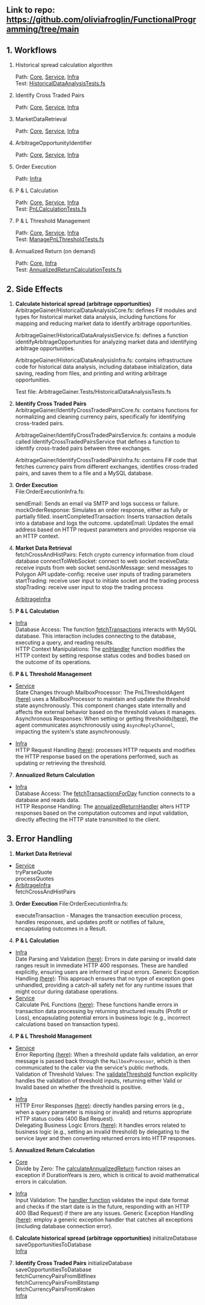 ## Link to repo: https://github.com/oliviafroglin/FunctionalProgramming/tree/main

## 1. Workflows
1. Historical spread calculation algorithm

    Path: [Core](https://github.com/oliviafroglin/FunctionalProgramming/blob/main/ArbitrageGainer/HistoricalDataAnalysisCore.fs), [Service](https://github.com/oliviafroglin/FunctionalProgramming/blob/main/ArbitrageGainer/HistoricalDataAnalysisService.fs), [Infra](https://github.com/oliviafroglin/FunctionalProgramming/blob/main/ArbitrageGainer/HistoricalDataAnalysisInfra.fs) \
    Test: [HistoricalDataAnalysisTests.fs](https://github.com/oliviafroglin/FunctionalProgramming/blob/main/ArbitrageGainer.Tests/HistoricalDataAnalysisTests.fs)

2. Identify Cross Traded Pairs

    Path: [Core](https://github.com/oliviafroglin/FunctionalProgramming/blob/main/ArbitrageGainer/IdentifyCrossTradedPairsCore.fs), [Service](https://github.com/oliviafroglin/FunctionalProgramming/blob/main/ArbitrageGainer/IdentifyCrossTradedPairsService.fs), [Infra](https://github.com/oliviafroglin/FunctionalProgramming/blob/main/ArbitrageGainer/IdentifyCrossTradedPairsInfra.fs)


3. MarketDataRetrieval

    Path: [Core](https://github.com/oliviafroglin/FunctionalProgramming/blob/main/ArbitrageGainer/MarketDataRetrieval.fs), [Service](https://github.com/oliviafroglin/FunctionalProgramming/blob/main/ArbitrageGainer/ArbitrageService.fs), [Infra](https://github.com/oliviafroglin/FunctionalProgramming/blob/main/ArbitrageGainer/ArbitrageInfra.fs)

4. ArbitrageOpportunityIdentifier

    Path: [Core](https://github.com/oliviafroglin/FunctionalProgramming/blob/main/ArbitrageGainer/ArbitrageOpportunityIdentifier.fs), [Service](https://github.com/oliviafroglin/FunctionalProgramming/blob/main/ArbitrageGainer/ArbitrageService.fs), [Infra](https://github.com/oliviafroglin/FunctionalProgramming/blob/main/ArbitrageGainer/ArbitrageInfra.fs)

5. Order Execution

    Path: [Infra](https://github.com/oliviafroglin/FunctionalProgramming/blob/main/ArbitrageGainer/OrderExecutionInfra.fs)

6. P & L Calculation

    Path: [Core](https://github.com/oliviafroglin/FunctionalProgramming/blob/main/ArbitrageGainer/PnLCalculationCore.fs), [Service](https://github.com/oliviafroglin/FunctionalProgramming/blob/main/ArbitrageGainer/PnLCalculationService.fs), [Infra](https://github.com/oliviafroglin/FunctionalProgramming/blob/main/ArbitrageGainer/PnLCalculationInfra.fs) \
    Test: [PnLCalculationTests.fs](https://github.com/oliviafroglin/FunctionalProgramming/blob/main/ArbitrageGainer.Tests/PnLCalculationTests.fs)

7. P & L Threshold Management

    Path: [Core](https://github.com/oliviafroglin/FunctionalProgramming/blob/main/ArbitrageGainer/ManagePnLThresholdCore.fs), [Service](https://github.com/oliviafroglin/FunctionalProgramming/blob/main/ArbitrageGainer/ManagePnLThresholdService.fs), [Infra](https://github.com/oliviafroglin/FunctionalProgramming/blob/main/ArbitrageGainer/ManagePnLThresholdInfra.fs)  \
    Test: [ManagePnLThresholdTests.fs](https://github.com/oliviafroglin/FunctionalProgramming/blob/main/ArbitrageGainer.Tests/ManagePnLThresholdTests.fs)

8. Annualized Return (on demand)

    Path: [Core](https://github.com/oliviafroglin/FunctionalProgramming/blob/main/ArbitrageGainer/AnnualizedReturnCalculationCore.fs), [Infra](https://github.com/oliviafroglin/FunctionalProgramming/blob/main/ArbitrageGainer/AnnualizedReturnCalculationInfra.fs) \
    Test: [AnnualizedReturnCalculationTests.fs](https://github.com/oliviafroglin/FunctionalProgramming/blob/main/ArbitrageGainer.Tests/AnnualizedReturnCalculationTests.fs)


## 2. Side Effects

1. **Calculate historical spread (arbitrage opportunities)** \
ArbitrageGainer/HistoricalDataAnalysisCore.fs: defines F# modules and types for historical market data analysis, including functions for mapping and reducing market data to identify arbitrage opportunities.

    ArbitrageGainer/HistoricalDataAnalysisService.fs: defines a function identifyArbitrageOpportunities for analyzing market data and identifying arbitrage opportunities.

    ArbitrageGainer/HistoricalDataAnalysisInfra.fs: contains infrastructure code for historical data analysis, including database initialization, data saving, reading from files, and printing and writing arbitrage opportunities.

    Test file: ArbitrageGainer.Tests/HistoricalDataAnalysisTests.fs

2. **Identify Cross Traded Pairs** \
    ArbitrageGainer/IdentifyCrossTradedPairsCore.fs: contains functions for normalizing and cleaning currency pairs, specifically for identifying cross-traded pairs.

    ArbitrageGainer/IdentifyCrossTradedPairsService.fs: contains a module called IdentifyCrossTradedPairsService that defines a function to identify cross-traded pairs between three exchanges.

    ArbitrageGainer/IdentifyCrossTradedPairsInfra.fs: contains F# code that fetches currency pairs from different exchanges, identifies cross-traded pairs, and saves them to a file and a MySQL database.

3. **Order Execution** \
    File:OrderExecutionInfra.fs: 

    sendEmail: Sends an email via SMTP and logs success or failure.
    mockOrderResponse: Simulates an order response, either as fully or partially filled.
    insertCompletedTransaction: Inserts transaction details into a database and logs the outcome.
    updateEmail: Updates the email address based on HTTP request parameters and provides response via an HTTP context.

4. **Market Data Retrieval** \
    fetchCrossAndHistPairs: Fetch crypto currency information from cloud database
    connectToWebSocket: connect to web socket
    receiveData: receive inputs from web socket
    sendJsonMessage: send messages to Polygon API
    update-config: receive user inputs of trading parameters
    startTrading: receive user input to initiate socket and the trading process
    stopTrading: receive user input to stop the trading process

    [ArbitrageInfra](https://github.com/oliviafroglin/FunctionalProgramming/blob/main/ArbitrageGainer/ArbitrageInfra.fs)

5. **P & L Calculation** 
* [Infra](https://github.com/oliviafroglin/FunctionalProgramming/blob/main/ArbitrageGainer/PnLCalculationInfra.fs) \
Database Access: The function [fetchTransactions](https://github.com/oliviafroglin/FunctionalProgramming/blob/ca4d0ab69357a004a12a4da22510973659dd2ed9/ArbitrageGainer/PnLCalculationInfra.fs#L18) interacts with MySQL database. This interaction includes connecting to the database, executing a query, and reading results. \
HTTP Context Manipulations: The [pnlHandler](https://github.com/oliviafroglin/FunctionalProgramming/blob/ca4d0ab69357a004a12a4da22510973659dd2ed9/ArbitrageGainer/PnLCalculationInfra.fs#L55) function modifies the HTTP context by setting response status codes and bodies based on the outcome of its operations.

6. **P & L Threshold Management** 
* [Service](https://github.com/oliviafroglin/FunctionalProgramming/blob/main/ArbitrageGainer/ManagePnLThresholdService.fs) \
State Changes through MailboxProcessor: The PnLThresholdAgent [(here)](https://github.com/oliviafroglin/FunctionalProgramming/blob/ca4d0ab69357a004a12a4da22510973659dd2ed9/ArbitrageGainer/ManagePnLThresholdService.fs#L12) uses a MailboxProcessor to maintain and update the threshold state asynchronously. This component changes state internally and affects the external behavior based on the threshold values it manages. \
Asynchronous Responses: When setting or getting thresholds[(here)](https://github.com/oliviafroglin/FunctionalProgramming/blob/ca4d0ab69357a004a12a4da22510973659dd2ed9/ArbitrageGainer/ManagePnLThresholdService.fs#L32), the agent communicates asynchronously using `AsyncReplyChannel`, impacting the system's state asynchronously.

* [Infra](https://github.com/oliviafroglin/FunctionalProgramming/blob/main/ArbitrageGainer/ManagePnLThresholdInfra.fs) \
HTTP Request Handling [(here)](https://github.com/oliviafroglin/FunctionalProgramming/blob/ca4d0ab69357a004a12a4da22510973659dd2ed9/ArbitrageGainer/ManagePnLThresholdInfra.fs#L30): processes HTTP requests and modifies the HTTP response based on the operations performed, such as updating or retrieving the threshold.

7. **Annualized Return Calculation** 
* [Infra](https://github.com/oliviafroglin/FunctionalProgramming/blob/main/ArbitrageGainer/AnnualizedReturnCalculationInfra.fs) \
Database Access: The [fetchTransactionsForDay](https://github.com/oliviafroglin/FunctionalProgramming/blob/ca4d0ab69357a004a12a4da22510973659dd2ed9/ArbitrageGainer/AnnualizedReturnCalculationInfra.fs#L15) function connects to a database and reads data. \
HTTP Response Handling: The [annualizedReturnHandler](https://github.com/oliviafroglin/FunctionalProgramming/blob/ca4d0ab69357a004a12a4da22510973659dd2ed9/ArbitrageGainer/AnnualizedReturnCalculationInfra.fs#L52) alters HTTP responses based on the computation outcomes and input validation, directly affecting the HTTP state transmitted to the client.

## 3. Error Handling
1. **Market Data Retrieval** 
* [Service](https://github.com/oliviafroglin/FunctionalProgramming/blob/main/ArbitrageGainer/ArbitrageService.fs) \
    tryParseQuote \
    processQuotes 
* [ArbitrageInfra](https://github.com/oliviafroglin/FunctionalProgramming/blob/main/ArbitrageGainer/ArbitrageInfra.fs) \
    fetchCrossAndHistPairs 
    

3. **Order Execution** 
    File:OrderExecutionInfra.fs: 

    executeTransaction - Manages the transaction execution process, handles responses, and updates profit or notifies of failure, encapsulating outcomes in a Result.

4. **P & L Calculation** 
* [Infra](https://github.com/oliviafroglin/FunctionalProgramming/blob/main/ArbitrageGainer/PnLCalculationInfra.fs) \
Date Parsing and Validation [(here)](https://github.com/oliviafroglin/FunctionalProgramming/blob/ca4d0ab69357a004a12a4da22510973659dd2ed9/ArbitrageGainer/PnLCalculationInfra.fs#L80): Errors in date parsing or invalid date ranges result in immediate HTTP 400 responses. These are handled explicitly, ensuring users are informed of input errors.
Generic Exception Handling [(here)](https://github.com/oliviafroglin/FunctionalProgramming/blob/9b658c91e2f830d74ec467011e9adc3e75459838/ArbitrageGainer/PnLCalculationInfra.fs#L51): This approach ensures that no type of exception goes unhandled, providing a catch-all safety net for any runtime issues that might occur during database operations.
* [Service](https://github.com/oliviafroglin/FunctionalProgramming/blob/main/ArbitrageGainer/PnLCalculationService.fs) \
Calculate PnL Functions [(here)](https://github.com/oliviafroglin/FunctionalProgramming/blob/ca4d0ab69357a004a12a4da22510973659dd2ed9/ArbitrageGainer/PnLCalculationService.fs#L11): These functions handle errors in transaction data processing by returning structured results (Profit or Loss), encapsulating potential errors in business logic (e.g., incorrect calculations based on transaction types).

4. **P & L Threshold Management** 
* [Service](https://github.com/oliviafroglin/FunctionalProgramming/blob/main/ArbitrageGainer/ManagePnLThresholdService.fs) \
Error Reporting [(here)](https://github.com/oliviafroglin/FunctionalProgramming/blob/ca4d0ab69357a004a12a4da22510973659dd2ed9/ArbitrageGainer/ManagePnLThresholdService.fs#L22): When a threshold update fails validation, an error message is passed back through the `MailboxProcessor`, which is then communicated to the caller via the service's public methods.\
Validation of Threshold Values: The [validateThreshold](https://github.com/oliviafroglin/FunctionalProgramming/blob/ca4d0ab69357a004a12a4da22510973659dd2ed9/ArbitrageGainer/ManagePnLThresholdService.fs#L7) function explicitly handles the validation of threshold inputs, returning either Valid or Invalid based on whether the threshold is positive.

* [Infra](https://github.com/oliviafroglin/FunctionalProgramming/blob/main/ArbitrageGainer/ManagePnLThresholdInfra.fs) \
HTTP Error Responses [(here)](https://github.com/oliviafroglin/FunctionalProgramming/blob/ca4d0ab69357a004a12a4da22510973659dd2ed9/ArbitrageGainer/ManagePnLThresholdInfra.fs#L34): directly handles parsing errors (e.g., when a query parameter is missing or invalid) and returns appropriate HTTP status codes (400 Bad Request). \
Delegating Business Logic Errors [(here)](https://github.com/oliviafroglin/FunctionalProgramming/blob/ca4d0ab69357a004a12a4da22510973659dd2ed9/ArbitrageGainer/ManagePnLThresholdInfra.fs#L32): It handles errors related to business logic (e.g., setting an invalid threshold) by delegating to the service layer and then converting returned errors into HTTP responses.


5. **Annualized Return Calculation**
* [Core](https://github.com/oliviafroglin/FunctionalProgramming/blob/main/ArbitrageGainer/AnnualizedReturnCalculationCore.fs) \
Divide by Zero: The [calculateAnnualizedReturn](https://github.com/oliviafroglin/FunctionalProgramming/blob/ca4d0ab69357a004a12a4da22510973659dd2ed9/ArbitrageGainer/AnnualizedReturnCalculationCore.fs#L23) function raises an exception if DurationYears is zero, which is critical to avoid mathematical errors in calculation.

* [Infra](https://github.com/oliviafroglin/FunctionalProgramming/blob/main/ArbitrageGainer/AnnualizedReturnCalculationInfra.fs) \
Input Validation: The [handler function](https://github.com/oliviafroglin/FunctionalProgramming/blob/ca4d0ab69357a004a12a4da22510973659dd2ed9/ArbitrageGainer/AnnualizedReturnCalculationInfra.fs#L65) validates the input date format and checks if the start date is in the future, responding with an HTTP 400 (Bad Request) if there are any issues.
Generic Exception Handling [(here)](https://github.com/oliviafroglin/FunctionalProgramming/blob/9b658c91e2f830d74ec467011e9adc3e75459838/ArbitrageGainer/AnnualizedReturnCalculationInfra.fs#L53): employ a generic exception handler that catches all exceptions (including database connection error). 

6. **Calculate historical spread (arbitrage opportunities)**
    initializeDatabase \
    saveOpportunitiesToDatabase\
    [Infra](https://github.com/oliviafroglin/FunctionalProgramming/blob/main/ArbitrageGainer/HistoricalDataAnalysisInfra.fs)

7. **Identify Cross Traded Pairs**
    initializeDatabase \
    saveOpportunitiesToDatabase\
    fetchCurrencyPairsFromBitfinex\
    fetchCurrencyPairsFromBitstamp\
    fetchCurrencyPairsFromKraken\
    [Infra](https://github.com/oliviafroglin/FunctionalProgramming/blob/main/ArbitrageGainer/IdentifyCrossTradedPairsInfra.fs)
